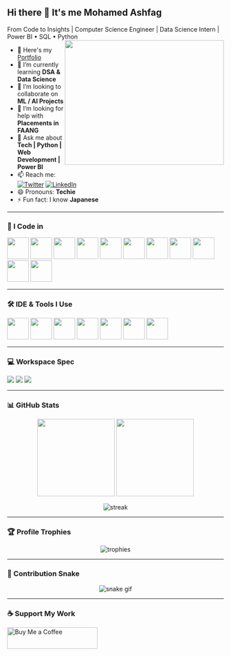 ## Hi there 👋 It's me Mohamed Ashfag

From Code to Insights | Computer Science Engineer | Data Science Intern | Power BI • SQL • Python  
<img align="right" width="370" height="290" src="https://i.pinimg.com/originals/47/f0/34/47f0342cec72b800463bf003eac1257e.gif">

- 🔭 Here's my [Portfolio](https://hareesh.web.app/)  
- 🌱 I’m currently learning **DSA & Data Science**  
- 👯 I’m looking to collaborate on **ML / AI Projects**  
- 🤔 I’m looking for help with **Placements in FAANG**  
- 💬 Ask me about **Tech | Python | Web Development | Power BI**  
- 📫 Reach me:  
  [![Twitter](https://img.shields.io/badge/Twitter-1DA1F2?style=for-the-badge&logo=twitter&logoColor=white)](https://twitter.com/hareesh_dev) 
  [![LinkedIn](https://img.shields.io/badge/LinkedIn-0077B5?style=for-the-badge&logo=linkedin&logoColor=white)](https://www.linkedin.com/in/hareesh-r/)  
- 😄 Pronouns: **Techie**  
- ⚡ Fun fact: I know **Japanese**  

---

### 🚀 I Code in
<p align="left">
  <img height="50" src="https://img.icons8.com/color/48/python.png"/>
  <img height="50" src="https://img.icons8.com/color/48/c-programming.png"/>
  <img height="50" src="https://img.icons8.com/color/48/c-plus-plus-logo.png"/>
  <img height="50" src="https://img.icons8.com/color/48/java-coffee-cup-logo.png"/>
  <img height="50" src="https://img.icons8.com/color/48/html-5.png"/>
  <img height="50" src="https://img.icons8.com/color/48/css3.png"/>
  <img height="50" src="https://img.icons8.com/color/48/javascript.png"/>
  <img height="50" src="https://img.icons8.com/color/48/mongodb.png"/>
  <img height="50" src="https://img.icons8.com/color/48/mysql-logo.png"/>
  <img height="50" src="https://img.icons8.com/color/48/nodejs.png"/>
  <img height="50" src="https://img.icons8.com/color/48/react-native.png"/>
</p>

---

### 🛠️ IDE & Tools I Use
<p align="left">
  <img height="50" src="https://img.icons8.com/color/48/visual-studio-code-2019.png"/>
  <img height="50" src="https://img.icons8.com/color/48/pycharm.png"/>
  <img height="50" src="https://img.icons8.com/color/48/git.png"/>
  <img height="50" src="https://img.icons8.com/color/48/anaconda.png"/>
  <img height="50" src="https://img.icons8.com/color/48/notion--v1.png"/>
  <img height="50" src="https://img.icons8.com/color/48/figma--v1.png"/>
  <img height="50" src="https://img.icons8.com/color/48/adobe-photoshop.png"/>
</p>

---

### 💻 Workspace Spec
<p>
  <img src="https://img.shields.io/badge/Macbook-Pro_M1-ED1C24?style=for-the-badge&logo=apple&logoColor=white"/>
  <img src="https://img.shields.io/badge/NVIDIA-GTX1650-76B900?style=for-the-badge&logo=nvidia&logoColor=white"/>
  <img src="https://img.shields.io/badge/AMD-Ryzen_5_4600H-ED1C24?style=for-the-badge&logo=amd&logoColor=white"/>
</p>

---

### 📊 GitHub Stats  
<p align="center">
  <img src="https://github-readme-stats.vercel.app/api?username=mohamed01asfak&show_icons=true&theme=radical" height="180em" />
  <img src="https://github-readme-stats.vercel.app/api/top-langs/?username=mohamed01asfak&layout=compact&theme=radical" height="180em" />
</p>

<p align="center">
  <img src="https://github-readme-streak-stats.herokuapp.com/?user=mohamed01asfak&theme=radical" alt="streak" />
</p>

---

### 🏆 Profile Trophies  
<p align="center">
  <img src="https://github-profile-trophy.vercel.app/?username=mohamed01asfak&theme=dracula&margin-w=15&margin-h=15" alt="trophies"/>
</p>

---

### 🐍 Contribution Snake
<p align="center">
  <img src="https://raw.githubusercontent.com/mohamed01asfak/mohamed01asfak/output/github-contribution-grid-snake.svg" alt="snake gif"/>
</p>

---

### ☕ Support My Work  
<p>
  <a href="https://www.buymeacoffee.com/mohdashfag01">
    <img src="https://cdn.buymeacoffee.com/buttons/v2/default-yellow.png" height="50" width="210" alt="Buy Me a Coffee" />
  </a>
</p>
